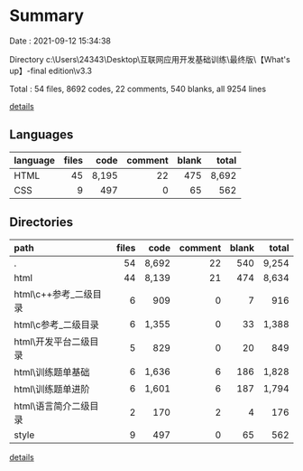# Summary

Date : 2021-09-12 15:34:38

Directory c:\Users\24343\Desktop\互联网应用开发基础训练\最终版\【What's up】-final edition\v3.3

Total : 54 files,  8692 codes, 22 comments, 540 blanks, all 9254 lines

[details](details.md)

## Languages
| language | files | code | comment | blank | total |
| :--- | ---: | ---: | ---: | ---: | ---: |
| HTML | 45 | 8,195 | 22 | 475 | 8,692 |
| CSS | 9 | 497 | 0 | 65 | 562 |

## Directories
| path | files | code | comment | blank | total |
| :--- | ---: | ---: | ---: | ---: | ---: |
| . | 54 | 8,692 | 22 | 540 | 9,254 |
| html | 44 | 8,139 | 21 | 474 | 8,634 |
| html\c++参考_二级目录 | 6 | 909 | 0 | 7 | 916 |
| html\c参考_二级目录 | 6 | 1,355 | 0 | 33 | 1,388 |
| html\开发平台二级目录 | 5 | 829 | 0 | 20 | 849 |
| html\训练题单基础 | 6 | 1,636 | 6 | 186 | 1,828 |
| html\训练题单进阶 | 6 | 1,601 | 6 | 187 | 1,794 |
| html\语言简介二级目录 | 2 | 170 | 2 | 4 | 176 |
| style | 9 | 497 | 0 | 65 | 562 |

[details](details.md)